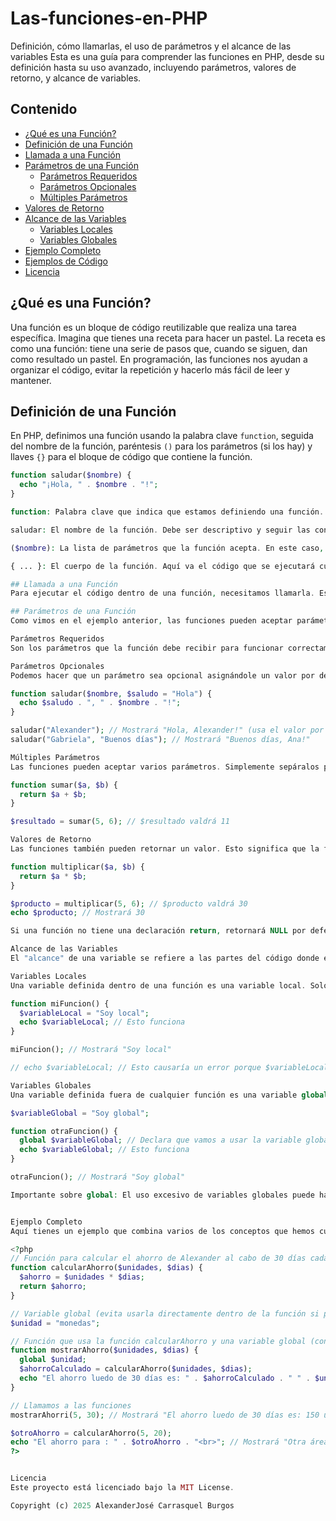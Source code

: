 # Las-funciones-en-PHP
Definición, cómo llamarlas, el uso de parámetros y el alcance de las variables
Esta es una guía para comprender las funciones en PHP, desde su definición hasta su uso avanzado, incluyendo parámetros, valores de retorno, y alcance de variables.

## Contenido

*   [¿Qué es una Función?](#qué-es-una-función)
*   [Definición de una Función](#definición-de-una-función)
*   [Llamada a una Función](#llamada-a-una-función)
*   [Parámetros de una Función](#parámetros-de-una-función)
    *   [Parámetros Requeridos](#parámetros-requeridos)
    *   [Parámetros Opcionales](#parámetros-opcionales)
    *   [Múltiples Parámetros](#múltiples-parámetros)
*   [Valores de Retorno](#valores-de-retorno)
*   [Alcance de las Variables](#alcance-de-las-variables)
    *   [Variables Locales](#variables-locales)
    *   [Variables Globales](#variables-globales)
*   [Ejemplo Completo](#ejemplo-completo)
*   [Ejemplos de Código](#ejemplos-de-código)
*   [Licencia](#licencia)

## ¿Qué es una Función?

Una función es un bloque de código reutilizable que realiza una tarea específica. Imagina que tienes una receta para hacer un pastel. La receta es como una función: tiene una serie de pasos que, cuando se siguen, dan como resultado un pastel. En programación, las funciones nos ayudan a organizar el código, evitar la repetición y hacerlo más fácil de leer y mantener.

## Definición de una Función

En PHP, definimos una función usando la palabra clave `function`, seguida del nombre de la función, paréntesis `()` para los parámetros (si los hay) y llaves `{}` para el bloque de código que contiene la función.

```php
function saludar($nombre) {
  echo "¡Hola, " . $nombre . "!";
}

function: Palabra clave que indica que estamos definiendo una función.

saludar: El nombre de la función. Debe ser descriptivo y seguir las convenciones de nomenclatura de PHP (generalmente snake_case).

($nombre): La lista de parámetros que la función acepta. En este caso, la función saludar espera un parámetro llamado $nombre. Los parámetros son como variables que recibimos cuando llamamos a la función.

{ ... }: El cuerpo de la función. Aquí va el código que se ejecutará cuando llamemos a la función.

## Llamada a una Función
Para ejecutar el código dentro de una función, necesitamos llamarla. Esto se hace escribiendo el nombre de la función seguido de paréntesis () y, si la función requiere parámetros, pasando los valores correspondientes entre los paréntesis.

## Parámetros de una Función
Como vimos en el ejemplo anterior, las funciones pueden aceptar parámetros. Los parámetros son como variables que le damos a la función para que pueda trabajar con ellas.

Parámetros Requeridos
Son los parámetros que la función debe recibir para funcionar correctamente. Si no se proporcionan al llamar a la función, PHP generalmente generará un error.

Parámetros Opcionales
Podemos hacer que un parámetro sea opcional asignándole un valor por defecto en la definición de la función. Si no se proporciona un valor al llamar a la función, se usará el valor por defecto.

function saludar($nombre, $saludo = "Hola") {
  echo $saludo . ", " . $nombre . "!";
}

saludar("Alexander"); // Mostrará "Hola, Alexander!" (usa el valor por defecto para $saludo)
saludar("Gabriela", "Buenos días"); // Mostrará "Buenos días, Ana!"

Múltiples Parámetros
Las funciones pueden aceptar varios parámetros. Simplemente sepáralos por comas en la definición de la función y al llamarla.

function sumar($a, $b) {
  return $a + $b;
}

$resultado = sumar(5, 6); // $resultado valdrá 11

Valores de Retorno
Las funciones también pueden retornar un valor. Esto significa que la función puede calcular algo y devolver el resultado para que se use en otra parte del código. Usamos la palabra clave return para especificar el valor que la función debe retornar.

function multiplicar($a, $b) {
  return $a * $b;
}

$producto = multiplicar(5, 6); // $producto valdrá 30
echo $producto; // Mostrará 30

Si una función no tiene una declaración return, retornará NULL por defecto.

Alcance de las Variables
El "alcance" de una variable se refiere a las partes del código donde esa variable es accesible (donde se puede usar). En PHP, hay principalmente dos tipos de alcance:

Variables Locales
Una variable definida dentro de una función es una variable local. Solo se puede acceder a ella dentro de esa función. No se puede acceder a ella desde fuera de la función.

function miFuncion() {
  $variableLocal = "Soy local";
  echo $variableLocal; // Esto funciona
}

miFuncion(); // Mostrará "Soy local"

// echo $variableLocal; // Esto causaría un error porque $variableLocal no está definida fuera de la función

Variables Globales
Una variable definida fuera de cualquier función es una variable global. Por defecto, no se puede acceder a una variable global directamente dentro de una función. Para usar una variable global dentro de una función, debes declararla como global dentro de la función.

$variableGlobal = "Soy global";

function otraFuncion() {
  global $variableGlobal; // Declara que vamos a usar la variable global $variableGlobal
  echo $variableGlobal; // Esto funciona
}

otraFuncion(); // Mostrará "Soy global"

Importante sobre global: El uso excesivo de variables globales puede hacer que el código sea más difícil de entender y mantener. Generalmente, es mejor pasar datos a las funciones como parámetros y retornarlos como valores si es necesario, en lugar de depender demasiado de las variables globales.


Ejemplo Completo
Aquí tienes un ejemplo que combina varios de los conceptos que hemos cubierto:

<?php
// Función para calcular el ahorro de Alexander al cabo de 30 días cada dia ahorra 5 monedas
function calcularAhorro($unidades, $dias) {
  $ahorro = $unidades * $dias;
  return $ahorro;
}

// Variable global (evita usarla directamente dentro de la función si puedes)
$unidad = "monedas";

// Función que usa la función calcularAhorro y una variable global (con precaución)
function mostrarAhorro($unidades, $dias) {
  global $unidad;
  $ahorroCalculado = calcularAhorro($unidades, $dias);
  echo "El ahorro luedo de 30 días es: " . $ahorroCalculado . " " . $unidad . "<br>";
}

// Llamamos a las funciones
mostrarAhorri(5, 30); // Mostrará "El ahorro luedo de 30 días es: 150 unidades"

$otroAhorro = calcularAhorro(5, 20);
echo "El ahorro para : " . $otroAhorro . "<br>"; // Mostrará "Otra área: 21"
?>


Licencia
Este proyecto está licenciado bajo la MIT License.

Copyright (c) 2025 AlexanderJosé Carrasquel Burgos
